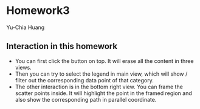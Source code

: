 # Homework3
Yu-Chia Huang

## Interaction in this homework
- You can first click the button on top. It will erase all the content in three views. 
- Then you can try to select the legend in main view, which will show / filter out the corresponding data point of that category.
- The other interaction is in the bottom right view. You can frame the scatter points inside. It will highlight the point in the framed region and also show the corresponding path in parallel coordinate.